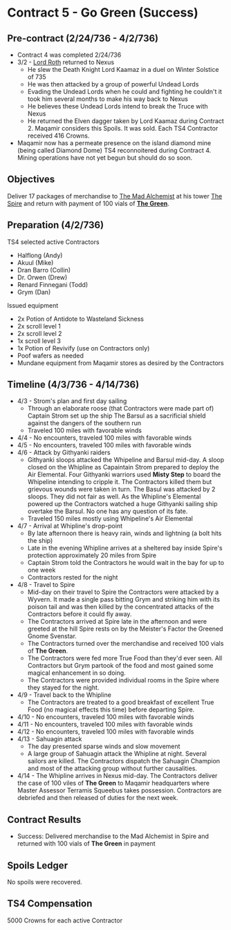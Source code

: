 # Contract 5 - Go Green (Success)

## Pre-contract (2/24/736 - 4/2/736)
* Contract 4 was completed 2/24/736
* 3/2 - [Lord Roth](../../markdown/vampire-paladin.md) returned to Nexus
  * He slew the Death Knight Lord Kaamaz in a duel on Winter Solstice of 735
  * He was then attacked by a group of powerful Undead Lords
  * Evading the Undead Lords when he could and fighting he couldn't it took him several months to make his way back to Nexus
  * He believes these Undead Lords intend to break the Truce with Nexus
  * He returned the Elven dagger taken by Lord Kaamaz during Contract 2. Maqamir considers this Spoils. It was sold. Each TS4 Contractor received 416 Crowns.
* Maqamir now has a permeate presence on the island diamond mine (being called Diamond Dome) TS4 reconnoitered during Contract 4. Mining operations have not yet begun but should do so soon.

## Objectives
Deliver 17 packages of merchandise to [The Mad Alchemist](../../markdown/alchemist.md) at his tower [The Spire](../../markdown/trade-partner-1.md) and return with payment of 100 vials of [__The Green__](../../markdown/green.md).

## Preparation (4/2/736)
TS4 selected active Contractors
* Halflong (Andy)
* Akuul (Mike)
* Dran Barro (Collin)
* Dr. Orwen (Drew)
* Renard Finnegani (Todd)
* Grym (Dan)

Issued equipment
  * 2x Potion of Antidote to Wasteland Sickness
  * 2x scroll level 1
  * 2x scroll level 2
  * 1x scroll level 3
  * 1x Potion of Revivify (use on Contractors only)
  * Poof wafers as needed
  * Mundane equipment from Maqamir stores as desired by the Contractors

## Timeline (4/3/736 - 4/14/736)
* 4/3 - Strom's plan and first day sailing
  * Through an elaborate roose (that Contractors were made part of) Captain Strom set up the ship The Barsul as a sacrificial shield against the dangers of the southern run
  * Traveled 100 miles with favorable winds
* 4/4 - No encounters, traveled 100 miles with favorable winds
* 4/5 - No encounters, traveled 100 miles with favorable winds
* 4/6 - Attack by Githyanki raiders
  * Githyanki sloops attacked the Whipeline and Barsul mid-day. A sloop closed on the Whipline as Capaintain Strom prepared to deploy the Air Elemental. Four Githyanki warriors used __Misty Step__ to board the Whipeline intending to cripple it. The Contractors killed them but grievous wounds were taken in turn. The Basul was attacked by 2 sloops. They did not fair as well. As the Whipline's Elemental powered up the Contractors watched a huge Githyanki sailing ship overtake the Barsul. No one has any question of its fate.
  * Traveled 150 miles mostly using Whipeline's Air Elemental
* 4/7 - Arrival at Whipline's drop-point 
  * By late afternoon there is heavy rain, winds and lightning (a bolt hits the ship)
  * Late in the evening Whipline arrives at a sheltered bay inside Spire's protection approximately 20 miles from Spire 
  * Captain Strom told the Contractors he would wait in the bay for up to one week
  * Contractors rested for the night
* 4/8 - Travel to Spire
  * Mid-day on their travel to Spire the Contractors were attacked by a Wyvern. It made a single pass bitting Grym and striking him with its poison tail and was then killed by the concentrated attacks of the Contractors before it could fly away.
  * The Contractors arrived at Spire late in the afternoon and were greeted at the hill Spire rests on by the Meister's Factor the Greened Gnome Svenstar.
  * The Contractors turned over the merchandise and received 100 vials of __The Green__.
  * The Contractors were fed more True Food than they'd ever seen. All Contractors but Grym partook of the food and most gained some magical enhancement in so doing.
  * The Contractors were provided individual rooms in the Spire where they stayed for the night.
* 4/9 - Travel back to the Whipline
  * The Contractors are treated to a good breakfast of excellent True Food (no magical effects this time) before departing Spire.
* 4/10 - No encounters, traveled 100 miles with favorable winds
* 4/11 - No encounters, traveled 100 miles with favorable winds
* 4/12 - No encounters, traveled 100 miles with favorable winds
* 4/13 - Sahuagin attack
  * The day presented sparse winds and slow movement
  * A large group of Sahuagin attack the Whipline at night. Several sailors are killed. The Contractors dispatch the Sahuagin Champion and most of the attacking group without further causalities.
* 4/14 - The Whipline arrives in Nexus mid-day. The Contractors deliver the case of 100 viles of __The Green__ to Maqamir headquarters where Master Assessor Terramis Squeebus takes possession. Contractors are debriefed and then released of duties for the next week.

## Contract Results
* Success: Delivered merchandise to the Mad Alchemist in Spire and returned with 100 vials of __The Green__ in payment

## Spoils Ledger
No spoils were recovered.

## TS4 Compensation
5000 Crowns for each active Contractor